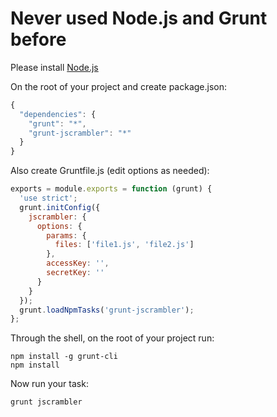 # Never used Node.js and Grunt before
Please install [Node.js](http://nodejs.org/download/)

On the root of your project and create package.json:
```js
{
  "dependencies": {
    "grunt": "*",
    "grunt-jscrambler": "*"
  }
}
```
Also create Gruntfile.js (edit options as needed):
```js
exports = module.exports = function (grunt) {
  'use strict';
  grunt.initConfig({
    jscrambler: {
      options: {
        params: {
          files: ['file1.js', 'file2.js']
        },
        accessKey: '',
        secretKey: ''
      }
    }
  });
  grunt.loadNpmTasks('grunt-jscrambler');
};
```
Through the shell, on the root of your project run:
```shell
npm install -g grunt-cli
npm install
```
Now run your task:
```shell
grunt jscrambler
```